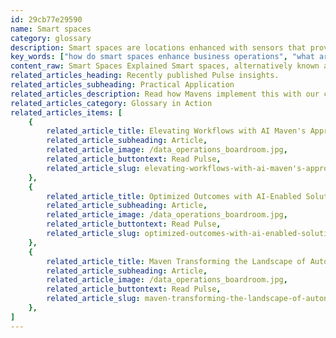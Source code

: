 ```yaml
---
id: 29cb77e29590
name: Smart spaces
category: glossary
description: Smart spaces are locations enhanced with sensors that provide valuable data on usage and environmental conditions, leading to energy savings, risk mitigation, and improvements in safety and convenience for occupants.
key_words: ["how do smart spaces enhance business operations", "what are the environmental benefits of smart spaces", "how can smart spaces reduce energy costs", "what is the role of smart spaces in risk mitigation", "how do connected sensors improve building management", "what are the cost savings of implementing smart spaces", "how do smart spaces contribute to carbon footprint reduction", "what are the safety benefits of smart spaces", "how does technology integration work in smart spaces", "what are the advantages of smart spaces for government institutions."]
content_raw: Smart Spaces Explained Smart spaces, alternatively known as connected places, are tangible locations outfitted with connected sensors to offer insightful and extensive information about the space and its usage. These smart spaces can be as varied as a building equipped with temperature and motion sensors or a vehicle that continuously monitors and reports its location, performance, and maintenance requirements. Benefits to Businesses There are several key advantages of implementing smart spaces into your operations. One major benefit is the significant environmental advantages and cost savings. Through real-time monitoring and modifications of heating, cooling, and lighting based on factors such as weather changes and occupancy, smart spaces can substantially decrease energy costs. Additionally, since these smart spaces can be monitored and adjusted remotely, they contribute to reducing carbon footprints while simultaneously saving money. Another significant advantage of smart spaces is risk mitigation. The ability to remotely monitor and control these spaces allows potential issues to be identified early, often even allowing for prevention before they occur. By identifying early warning signs of potential complications in heating, plumbing, or other infrastructures, smart spaces can mitigate expensive repairs and inconvenience. Also, smart spaces offer a safer and smarter environment for work and leisure activities. By utilizing surveillance and security systems along with providing convenience through sensor alerts for the availability of machines or exercise equipment, smart spaces greatly enhance the experience for occupants by providing a safer, better protected, and convenient place to work and live. For further information on smart spaces and how Maven Technologies can help implement this technology to unlock productivity in your operations, browse through our featured content below.
related_articles_heading: Recently published Pulse insights.
related_articles_subheading: Practical Application
related_articles_description: Read how Mavens implement this with our clients.
related_articles_category: Glossary in Action
related_articles_items: [
	{
		related_article_title: Elevating Workflows with AI Maven's Approach,
		related_article_subheading: Article,
		related_article_image: /data_operations_boardroom.jpg,
		related_article_buttontext: Read Pulse,
		related_article_slug: elevating-workflows-with-ai-maven's-approach
	},
	{
		related_article_title: Optimized Outcomes with AI-Enabled Solutions,
		related_article_subheading: Article,
		related_article_image: /data_operations_boardroom.jpg,
		related_article_buttontext: Read Pulse,
		related_article_slug: optimized-outcomes-with-ai-enabled-solutions
	},
	{
		related_article_title: Maven Transforming the Landscape of Autonomous Vehicles,
		related_article_subheading: Article,
		related_article_image: /data_operations_boardroom.jpg,
		related_article_buttontext: Read Pulse,
		related_article_slug: maven-transforming-the-landscape-of-autonomous-vehicles
	},
]
---
```


